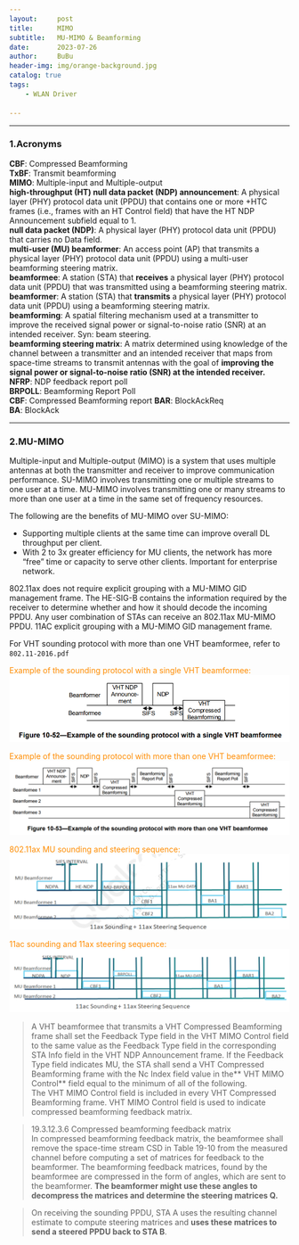 ```yaml
---
layout:     post
title:      MIMO      
subtitle:   MU-MIMO & Beamforming   
date:       2023-07-26
author:     BuBu
header-img: img/orange-background.jpg
catalog: true
tags:
    - WLAN Driver   
  
---
```


----------
### 1.Acronyms

**CBF**: Compressed Beamforming   
**TxBF**: Transmit beamforming     
**MIMO**: Multiple-input and Multiple-output  
**high-throughput (HT) null data packet (NDP) announcement**: A physical layer (PHY) protocol data unit (PPDU) that contains one or more +HTC frames (i.e., frames with an HT Control field) that have the HT NDP Announcement subfield equal to 1.  
**null data packet (NDP)**: A physical layer (PHY) protocol data unit (PPDU) that carries no Data field.   
**multi-user (MU) beamformer**: An access point (AP) that transmits a physical layer (PHY) protocol data unit (PPDU) using a multi-user beamforming steering matrix.    
**beamformee**: A station (STA) that **receives** a physical layer (PHY) protocol data unit (PPDU) that was transmitted using a beamforming steering matrix.  
**beamformer**: A station (STA) that **transmits** a physical layer (PHY) protocol data unit (PPDU) using a beamforming steering matrix.  
**beamforming**: A spatial filtering mechanism used at a transmitter to improve the received signal power or signal-to-noise ratio (SNR) at an intended receiver. Syn: beam steering.   
**beamforming steering matrix**: A matrix determined using knowledge of the channel between a transmitter and an intended receiver that maps from space-time streams to transmit antennas with the goal of **improving the signal power or signal-to-noise ratio (SNR) at the intended receiver.**  
**NFRP**: NDP feedback report poll   
**BRPOLL**: Beamforming Report Poll  
**CBF**: Compressed Beamforming report
**BAR**: BlockAckReq  
**BA**: BlockAck  

----------

### 2.MU-MIMO

Multiple-input and Multiple-output (MIMO) is a system that uses multiple antennas at both the transmitter and receiver to improve communication performance. SU-MIMO involves transmitting one or multiple streams to one user at a time. MU-MIMO involves transmitting one or many streams to more than one user at a time in the same set of frequency resources.

The following are the benefits of MU-MIMO over SU-MIMO:  

- Supporting multiple clients at the same time can improve overall DL throughput per client.
- With 2 to 3x greater efficiency for MU clients, the network has more “free” time or capacity to serve other clients. Important for enterprise network.

802.11ax does not require explicit grouping with a MU-MIMO GID management frame. The HE-SIG-B contains the information required by the receiver to determine whether and how it should decode the incoming PPDU. Any user combination of STAs can receive an 802.11ax MU-MIMO PPDU.
11AC explicit grouping with a MU-MIMO GID management frame.  

For VHT sounding protocol with more than one VHT beamformee, refer to `802.11-2016.pdf`  

<font color="#FF8C00">Example of the sounding protocol with a single VHT beamformee:  </font>  
<img src="/img/post/2023-07-26-sounding-protocol-with-a-single-VHT-beamformee.png"/>
 
<font color="#FF8C00">Example of the sounding protocol with more than one VHT beamformee:  </font>  
<img src="/img/post/2023-07-26-sounding-protocol-with-more-than-one-VHT-beamformee.png"/>

<font color="#FF8C00">802.11ax MU sounding and steering sequence:  </font>  
<img src="/img/post/2023-07-26-802.11-ax-MU-sounding-and-steering-sequence.png"/>  

<font color="#FF8C00">11ac sounding and 11ax steering sequence:  </font>  
<img src="/img/post/2023-07-26-11ac-sounding-and-11ax-steering-sequence.png"/>  

> A VHT beamformee that transmits a VHT Compressed Beamforming frame shall set the Feedback Type field in the VHT MIMO Control field to the same value as the Feedback Type field in the corresponding STA Info field in the VHT NDP Announcement frame. If the Feedback Type field indicates MU, the STA shall send a VHT Compressed Beamforming frame with the Nc Index field value in the** VHT MIMO Control** field equal to the minimum of all of the following.    
The VHT MIMO Control field is included in every VHT Compressed Beamforming frame. VHT MIMO Control field is used to indicate compressed beamforming feedback matrix.    

> 19.3.12.3.6 Compressed beamforming feedback matrix  
In compressed beamforming feedback matrix, the beamformee shall remove the space-time stream CSD in Table 19-10 from the measured channel before computing a set of matrices for feedback to the beamformer. The beamforming feedback matrices, found by the beamformee are compressed in the form of angles, which are sent to the beamformer. **The beamformer might use these angles to decompress the matrices and determine the steering matrices Q.**  

> On receiving the sounding PPDU, STA A uses the resulting channel estimate to compute steering matrices and **uses these matrices to send a steered PPDU back to STA B**.  
